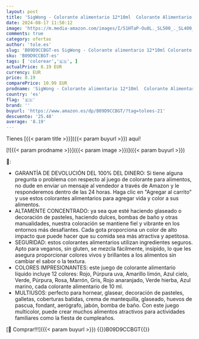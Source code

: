 ```yaml
---
layout: post
title: 'SigWong - Colorante alimentario 12*10ml  Colorante Alimentario Alta Concentración Liquid Set para Colorear los Bebidas Pasteles Galletas Macaron Fondant  rojo  rosa  negro  morado  marrón  vegano'
date: 2024-08-17 11:50:12
image: 'https://m.media-amazon.com/images/I/51HTaP-Ou8L._SL500_._SL400_.jpg'
comments: true
category: ofertas
author: 'tole.es'
slug: 'B09D9CCBGT-es SigWong - Colorante alimentario 12*10ml Colorante...'
sku: 'B09D9CCBGT-es'
tags: [ 'colorear','🇪🇸', ]
actualPrice: 8.19 EUR
currency: EUR
price: 8.19
comparePrice: 10.99 EUR
prodname: 'SigWong - Colorante alimentario 12*10ml  Colorante Alimentario Alta Concentración Liquid Set para Colorear los Bebidas Pasteles Galletas Macaron Fondant  rojo  rosa  negro  morado  marrón  vegano'
country: 'es'
flag: '🇪🇸'
brand: ''
buyurl: 'https://www.amazon.es/dp/B09D9CCBGT/?tag=tolees-21'
descuento: '25.48'
average: '8.19'
---
```


Tienes [{{< param title >}}]({{< param buyurl >}}) aqui!

[![{{< param prodname >}}]({{< param image >}})]({{< param buyurl >}})

🔎:

- GARANTÍA DE DEVOLUCIÓN DEL 100% DEL DINERO: Si tiene alguna pregunta o problema con respecto al juego de colorante para alimentos, no dude en enviar un mensaje al vendedor a través de Amazon y le responderemos dentro de las 24 horas. Haga clic en "Agregar al carrito" y use estos colorantes alimentarios para agregar vida y color a sus alimentos.
- ALTAMENTE CONCENTRADO: ya sea que esté haciendo glaseado o decoración de pasteles, haciendo dulces, bombas de baño y otras manualidades, nuestra coloración se mantiene fiel y vibrante en los entornos más desafiantes. Cada gota proporciona un color de alto impacto que puede hacer que su comida sea más atractiva y apetitosa.
- SEGURIDAD: estos colorantes alimentarios utilizan ingredientes seguros. Apto para veganos, sin gluten, se mezcla fácilmente, insípido, lo que les asegura proporcionar colores vivos y brillantes a los alimentos sin cambiar el sabor o la textura.
- COLORES IMPRESIONANTES: este juego de colorante alimentario líquido incluye 12 colores: Rojo, Púrpura uva, Amarillo limón, Azul cielo, Verde, Púrpura, Rosa, Marrón, Gris, Rojo anaranjado, Verde hierba, Azul marino, cada colorante alimentario de 10 ml.
- MULTIUSOS: perfecto para hornear, glasear, decoración de pasteles, galletas, coberturas batidas, crema de mantequilla, glaseado, huevos de pascua, fondant, aerógrafo, jabón, bomba de baño. Con este juego multicolor, puede crear muchos alimentos atractivos para actividades familiares como la fiesta de cumpleaños.

[🛒 Comprar!!!]({{< param buyurl >}})
{{<world>}}B09D9CCBGT{{</world>}}
